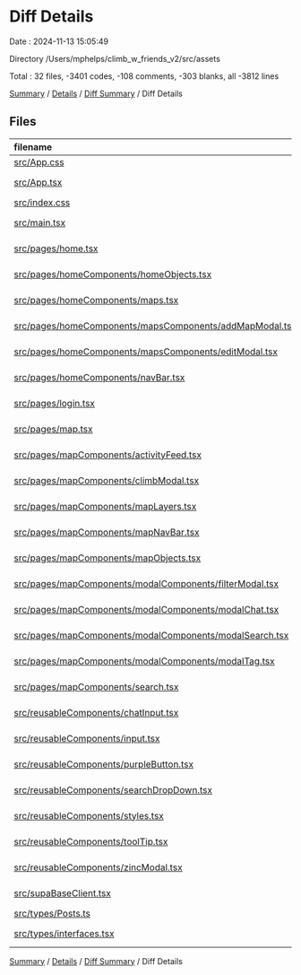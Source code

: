 # Diff Details

Date : 2024-11-13 15:05:49

Directory /Users/mphelps/climb_w_friends_v2/src/assets

Total : 32 files, -3401 codes, -108 comments, -303 blanks, all -3812 lines

[Summary](results.md) / [Details](details.md) / [Diff Summary](diff.md) / Diff Details

## Files

| filename                                                                                                            | language       | code | comment | blank | total |
| :------------------------------------------------------------------------------------------------------------------ | :------------- | ---: | ------: | ----: | ----: |
| [src/App.css](/src/App.css)                                                                                         | CSS            |  -37 |       0 |    -6 |   -43 |
| [src/App.tsx](/src/App.tsx)                                                                                         | TypeScript JSX |   -9 |     -32 |    -4 |   -45 |
| [src/index.css](/src/index.css)                                                                                     | CSS            |  -64 |       0 |    -9 |   -73 |
| [src/main.tsx](/src/main.tsx)                                                                                       | TypeScript JSX |  -21 |      -1 |    -3 |   -25 |
| [src/pages/home.tsx](/src/pages/home.tsx)                                                                           | TypeScript JSX |  -11 |       0 |    -1 |   -12 |
| [src/pages/homeComponents/homeObjects.tsx](/src/pages/homeComponents/homeObjects.tsx)                               | TypeScript JSX | -377 |       0 |    -2 |  -379 |
| [src/pages/homeComponents/maps.tsx](/src/pages/homeComponents/maps.tsx)                                             | TypeScript JSX | -109 |       0 |   -10 |  -119 |
| [src/pages/homeComponents/mapsComponents/addMapModal.tsx](/src/pages/homeComponents/mapsComponents/addMapModal.tsx) | TypeScript JSX |  -76 |      -1 |    -5 |   -82 |
| [src/pages/homeComponents/mapsComponents/editModal.tsx](/src/pages/homeComponents/mapsComponents/editModal.tsx)     | TypeScript JSX | -222 |       0 |   -15 |  -237 |
| [src/pages/homeComponents/navBar.tsx](/src/pages/homeComponents/navBar.tsx)                                         | TypeScript JSX |  -30 |       0 |    -4 |   -34 |
| [src/pages/login.tsx](/src/pages/login.tsx)                                                                         | TypeScript JSX |  -81 |     -10 |   -13 |  -104 |
| [src/pages/map.tsx](/src/pages/map.tsx)                                                                             | TypeScript JSX | -191 |      -6 |   -37 |  -234 |
| [src/pages/mapComponents/activityFeed.tsx](/src/pages/mapComponents/activityFeed.tsx)                               | TypeScript JSX |  -59 |      -1 |    -9 |   -69 |
| [src/pages/mapComponents/climbModal.tsx](/src/pages/mapComponents/climbModal.tsx)                                   | TypeScript JSX | -148 |      -1 |   -11 |  -160 |
| [src/pages/mapComponents/mapLayers.tsx](/src/pages/mapComponents/mapLayers.tsx)                                     | TypeScript JSX | -297 |     -45 |   -28 |  -370 |
| [src/pages/mapComponents/mapNavBar.tsx](/src/pages/mapComponents/mapNavBar.tsx)                                     | TypeScript JSX |  -82 |       0 |    -3 |   -85 |
| [src/pages/mapComponents/mapObjects.tsx](/src/pages/mapComponents/mapObjects.tsx)                                   | TypeScript JSX | -309 |       0 |    -7 |  -316 |
| [src/pages/mapComponents/modalComponents/filterModal.tsx](/src/pages/mapComponents/modalComponents/filterModal.tsx) | TypeScript JSX | -123 |      -2 |   -14 |  -139 |
| [src/pages/mapComponents/modalComponents/modalChat.tsx](/src/pages/mapComponents/modalComponents/modalChat.tsx)     | TypeScript JSX |  -97 |      -1 |    -9 |  -107 |
| [src/pages/mapComponents/modalComponents/modalSearch.tsx](/src/pages/mapComponents/modalComponents/modalSearch.tsx) | TypeScript JSX | -100 |      -1 |   -12 |  -113 |
| [src/pages/mapComponents/modalComponents/modalTag.tsx](/src/pages/mapComponents/modalComponents/modalTag.tsx)       | TypeScript JSX |  -79 |      -2 |   -10 |   -91 |
| [src/pages/mapComponents/search.tsx](/src/pages/mapComponents/search.tsx)                                           | TypeScript JSX | -231 |       0 |   -20 |  -251 |
| [src/reusableComponents/chatInput.tsx](/src/reusableComponents/chatInput.tsx)                                       | TypeScript JSX |  -34 |       0 |    -4 |   -38 |
| [src/reusableComponents/input.tsx](/src/reusableComponents/input.tsx)                                               | TypeScript JSX |  -38 |       0 |    -8 |   -46 |
| [src/reusableComponents/purpleButton.tsx](/src/reusableComponents/purpleButton.tsx)                                 | TypeScript JSX |  -18 |       0 |    -1 |   -19 |
| [src/reusableComponents/searchDropDown.tsx](/src/reusableComponents/searchDropDown.tsx)                             | TypeScript JSX |  -44 |       0 |    -6 |   -50 |
| [src/reusableComponents/styles.tsx](/src/reusableComponents/styles.tsx)                                             | TypeScript JSX | -306 |       0 |   -22 |  -328 |
| [src/reusableComponents/toolTip.tsx](/src/reusableComponents/toolTip.tsx)                                           | TypeScript JSX |  -65 |      -2 |    -6 |   -73 |
| [src/reusableComponents/zincModal.tsx](/src/reusableComponents/zincModal.tsx)                                       | TypeScript JSX |  -42 |      -2 |    -5 |   -49 |
| [src/supaBaseClient.tsx](/src/supaBaseClient.tsx)                                                                   | TypeScript JSX |  -45 |      -1 |   -12 |   -58 |
| [src/types/Posts.ts](/src/types/Posts.ts)                                                                           | TypeScript     |   -5 |       0 |    -1 |    -6 |
| [src/types/interfaces.tsx](/src/types/interfaces.tsx)                                                               | TypeScript JSX |  -51 |       0 |    -6 |   -57 |

[Summary](results.md) / [Details](details.md) / [Diff Summary](diff.md) / Diff Details
